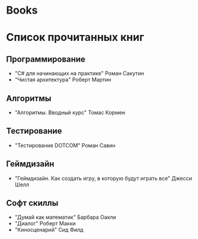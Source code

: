 # Books

# Список прочитанных книг

## Программирование
- "C# для начинающих на практике" Роман Сакутин
- "Чистая архитектура" Роберт Мартин

## Алгоритмы
- "Алгоритмы. Вводный курс" Томас Кормен

## Тестирование
- "Тестирование DOTCOM" Роман Савин

## Геймдизайн
- "Геймдизайн. Как создать игру, в которую будут играть все" Джесси Шелл

## Софт скиллы
- "Думай как математик" Барбара Оакли
- "Диалог" Роберт Макки
- "Киносценарий" Сид Филд
